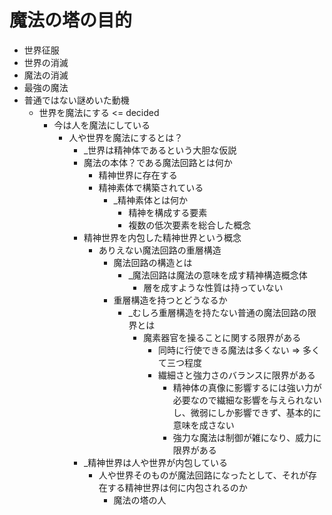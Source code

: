 # 魔法の塔の目的

- 世界征服
- 世界の消滅
- 魔法の消滅
- 最強の魔法
- 普通ではない謎めいた動機
  - 世界を魔法にする <= decided
    - 今は人を魔法にしている
      - 人や世界を魔法にするとは？
        - _世界は精神体であるという大胆な仮説
        - 魔法の本体？である魔法回路とは何か
          - 精神世界に存在する
          - 精神素体で構築されている
            - _精神素体とは何か
              - 精神を構成する要素
              - 複数の低次要素を総合した概念
        - 精神世界を内包した精神世界という概念
          - ありえない魔法回路の重層構造
            - 魔法回路の構造とは
              - _魔法回路は魔法の意味を成す精神構造概念体
                - 層を成すような性質は持っていない
            - 重層構造を持つとどうなるか
              - _むしろ重層構造を持たない普通の魔法回路の限界とは
                - 魔素器官を操ることに関する限界がある
                  - 同時に行使できる魔法は多くない => 多くて三つ程度
                  - 繊細さと強力さのバランスに限界がある
                    - 精神体の真像に影響するには強い力が必要なので繊細な影響を与えられないし、微弱にしか影響できず、基本的に意味を成さない
                    - 強力な魔法は制御が雑になり、威力に限界がある
        - _精神世界は人や世界が内包している
          - 人や世界そのものが魔法回路になったとして、それが存在する精神世界は何に内包されるのか
            - 魔法の塔の人
